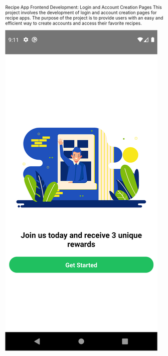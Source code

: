 Recipe App Frontend Development: Login and Account Creation Pages
This project involves the development of login and account creation pages for recipe apps. The purpose of the project is to provide users with an easy and efficient way to create accounts and access their favorite recipes.


![A screenshot of the recipe app login page](./src/assets/Screenshot_1679908277.png)
